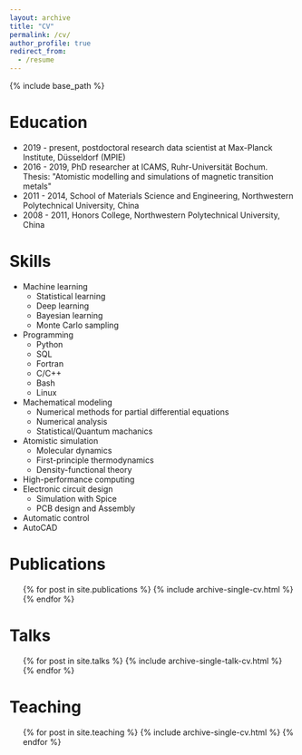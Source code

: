 ```yaml
---
layout: archive
title: "CV"
permalink: /cv/
author_profile: true
redirect_from:
  - /resume
---
```


{% include base_path %}

Education
======
* 2019 - present, postdoctoral research data scientist at Max-Planck Institute, Düsseldorf (MPIE)
* 2016 - 2019, PhD researcher at ICAMS, Ruhr-Universität Bochum. Thesis: "Atomistic modelling and simulations of magnetic transition metals"
* 2011 - 2014, School of Materials Science and Engineering, Northwestern Polytechnical University, China
* 2008 - 2011, Honors College, Northwestern Polytechnical University, China

Skills
======
* Machine learning
  * Statistical learning
  * Deep learning
  * Bayesian learning
  * Monte Carlo sampling
* Programming
  * Python
  * SQL
  * Fortran
  * C/C++
  * Bash
  * Linux
* Machematical modeling
  * Numerical methods for partial differential equations
  * Numerical analysis
  * Statistical/Quantum machanics
* Atomistic simulation
  * Molecular dynamics
  * First-principle thermodynamics
  * Density-functional theory
* High-performance computing
* Electronic circuit design 
  * Simulation with Spice
  * PCB design and Assembly
* Automatic control
* AutoCAD

Publications
======
  <ul>{% for post in site.publications %}
    {% include archive-single-cv.html %}
  {% endfor %}</ul>
  
Talks
======
  <ul>{% for post in site.talks %}
    {% include archive-single-talk-cv.html %}
  {% endfor %}</ul>
  
Teaching
======
  <ul>{% for post in site.teaching %}
    {% include archive-single-cv.html %}
  {% endfor %}</ul>
